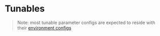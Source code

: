 # Tunables

> Note: most tunable parameter configs are expected to reside with their [environment configs](../environments/)
